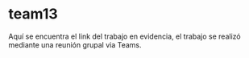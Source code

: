 # team13
Aquí se encuentra el link del trabajo en evidencia, el trabajo se realizó mediante una reunión grupal via Teams.

